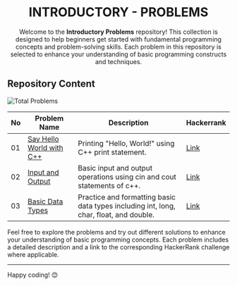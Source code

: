 <h1 align='center'>INTRODUCTORY - PROBLEMS</h1>

<p align='center'>Welcome to the <b>Introductory Problems</b> repository! This collection is designed to help beginners get started with fundamental programming concepts and problem-solving skills. Each problem in this repository is selected to enhance your understanding of basic programming constructs and techniques. </p>

## Repository Content
<p> <img src="https://img.shields.io/badge/Total%20Problems-2-blue" alt="Total Problems" /> </p>

| No | Problem Name | Description | Hackerrank |
|----|--------------|-------------|------------|
| 01  | [Say Hello World with C++](https://github.com/JawadSher/CPlusPlus-Problems-Solutions-HackerRank/tree/main/01%20-%20Introductory%20Problems/01%20-%20Say%20Hello%20World%20with%20C%2B%2B)    |Printing "Hello, World!" using C++ print statement. | [Link](https://www.hackerrank.com/challenges/cpp-hello-world/problem?isFullScreen=true) |
| 02 | [Input and Output](https://github.com/JawadSher/CPlusPlus-Problems-Solutions-HackerRank/tree/main/01%20-%20Introductory%20Problems/02%20-%20Input%20and%20Output) | Basic input and output operations using cin and cout statements of c++. | [Link](https://www.hackerrank.com/challenges/cpp-input-and-output/problem?isFullScreen=true) |
| 03 | [Basic Data Types](https://github.com/JawadSher/CPlusPlus-Problems-Solutions-HackerRank/tree/main/01%20-%20Introductory%20Problems/03%20-%20Basic%20Data%20Types)|Practice and formatting basic data types including int, long, char, float, and double.|[Link](https://www.hackerrank.com/challenges/c-tutorial-basic-data-types/problem?isFullScreen=true)|



Feel free to explore the problems and try out different solutions to enhance your understanding of basic programming concepts. Each problem includes a detailed description and a link to the corresponding HackerRank challenge where applicable.

---
Happy coding! 😊
